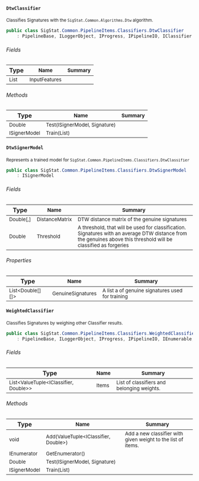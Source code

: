 #### `DtwClassifier`

<sub>Classifies Signatures with the `SigStat.Common.Algorithms.Dtw` algorithm.</sub>
```csharp
public class SigStat.Common.PipelineItems.Classifiers.DtwClassifier
    : PipelineBase, ILoggerObject, IProgress, IPipelineIO, IClassifier

```

###### Fields

| Type</sub> | <sub>Name</sub> | <sub>Summary</sub> | 
| --- | --- | --- | 
| <sub>List<FeatureDescriptor></sub> | <sub>InputFeatures</sub> | <sub></sub> | 


###### Methods

| Type</sub> | <sub>Name</sub> | <sub>Summary</sub> | 
| --- | --- | --- | 
| <sub>Double</sub> | <sub>Test(ISignerModel, Signature)</sub> | <sub></sub> | 
| <sub>ISignerModel</sub> | <sub>Train(List<Signature>)</sub> | <sub></sub> | 


#### `DtwSignerModel`

<sub>Represents a trained model for `SigStat.Common.PipelineItems.Classifiers.DtwClassifier`</sub>
```csharp
public class SigStat.Common.PipelineItems.Classifiers.DtwSignerModel
    : ISignerModel

```

###### Fields

| Type</sub> | <sub>Name</sub> | <sub>Summary</sub> | 
| --- | --- | --- | 
| <sub>Double[,]</sub> | <sub>DistanceMatrix</sub> | <sub>DTW distance matrix of the genuine signatures</sub> | 
| <sub>Double</sub> | <sub>Threshold</sub> | <sub>A threshold, that will be used for classification. Signatures with  an average DTW distance from the genuines above this threshold will  be classified as forgeries</sub> | 


###### Properties

| Type</sub> | <sub>Name</sub> | <sub>Summary</sub> | 
| --- | --- | --- | 
| <sub>List<Double[][]></sub> | <sub>GenuineSignatures</sub> | <sub>A list a of genuine signatures used for training</sub> | 


#### `WeightedClassifier`

<sub>Classifies Signatures by weighing other Classifier results.</sub>
```csharp
public class SigStat.Common.PipelineItems.Classifiers.WeightedClassifier
    : PipelineBase, ILoggerObject, IProgress, IPipelineIO, IEnumerable, IClassifier

```

###### Fields

| Type</sub> | <sub>Name</sub> | <sub>Summary</sub> | 
| --- | --- | --- | 
| <sub>List<ValueTuple<IClassifier, Double>></sub> | <sub>Items</sub> | <sub>List of classifiers and belonging weights.</sub> | 


###### Methods

| Type</sub> | <sub>Name</sub> | <sub>Summary</sub> | 
| --- | --- | --- | 
| <sub>void</sub> | <sub>Add(ValueTuple<IClassifier, Double>)</sub> | <sub>Add a new classifier with given weight to the list of items.</sub> | 
| <sub>IEnumerator</sub> | <sub>GetEnumerator()</sub> | <sub></sub> | 
| <sub>Double</sub> | <sub>Test(ISignerModel, Signature)</sub> | <sub></sub> | 
| <sub>ISignerModel</sub> | <sub>Train(List<Signature>)</sub> | <sub></sub> | 


